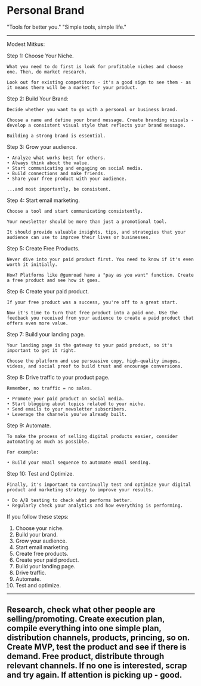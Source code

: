 
# Personal Brand

"Tools for better you."
"Simple tools, simple life."


---------------


Modest Mitkus:

Step 1: Choose Your Niche.

	What you need to do first is look for profitable niches and choose one. Then, do market research.

	Look out for existing competitors - it's a good sign to see them - as it means there will be a market for your product.


Step 2: Build Your Brand:

	Decide whether you want to go with a personal or business brand.

	Choose a name and define your brand message. Create branding visuals - develop a consistent visual style that reflects your brand message.

	Building a strong brand is essential.


Step 3: Grow your audience.

	• Analyze what works best for others.
	• Always think about the value.
	• Start communicating and engaging on social media.
	• Build connections and make friends.
	• Share your free product with your audience.

	...and most importantly, be consistent.


Step 4: Start email marketing.

	Choose a tool and start communicating consistently.

	Your newsletter should be more than just a promotional tool.

	It should provide valuable insights, tips, and strategies that your audience can use to improve their lives or businesses.


Step 5: Create Free Products.

	Never dive into your paid product first. You need to know if it's even worth it initially.

	How? Platforms like @gumroad have a "pay as you want" function. Create a free product and see how it goes.


Step 6: Create your paid product.

	If your free product was a success, you're off to a great start.

	Now it's time to turn that free product into a paid one. Use the feedback you received from your audience to create a paid product that offers even more value.


Step 7: Build your landing page.

	Your landing page is the gateway to your paid product, so it's important to get it right.

	Choose the platform and use persuasive copy, high-quality images, videos, and social proof to build trust and encourage conversions.


Step 8: Drive traffic to your product page.

	Remember, no traffic = no sales.

	• Promote your paid product on social media.
	• Start blogging about topics related to your niche.
	• Send emails to your newsletter subscribers.
	• Leverage the channels you've already built.


Step 9: Automate.

	To make the process of selling digital products easier, consider automating as much as possible.

	For example:

	• Build your email sequence to automate email sending.


Step 10: Test and Optimize.

	Finally, it's important to continually test and optimize your digital product and marketing strategy to improve your results.

	• Do A/B testing to check what performs better.
	• Regularly check your analytics and how everything is performing.


If you follow these steps:

1. Choose your niche.
2. Build your brand.
3. Grow your audience.
4. Start email marketing.
5. Create free products.
6. Create your paid product.
7. Build your landing page.
8. Drive traffic.
9. Automate.
10. Test and optimize.

-----------------
Research, check what other people are selling/promoting.
Create execution plan, compile everything into one simple plan, distribution channels, products, princing, so on.
Create MVP, test the product and see if there is demand. Free product, distribute through relevant channels.
If no one is interested, scrap and try again. If attention is picking up - good.
------------------

